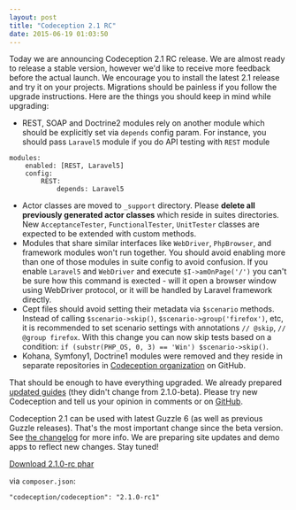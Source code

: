 ```yaml
---
layout: post
title: "Codeception 2.1 RC"
date: 2015-06-19 01:03:50
---
```


Today we are announcing Codeception 2.1 RC release. We are almost ready to release a stable version, however we'd like to receive more feedback before the actual launch. We encourage you to install the latest 2.1 release and try it on your projects. Migrations should be painless if you follow the upgrade instructions. Here are the things you should keep in mind while upgrading:

* REST, SOAP and Doctrine2 modules rely on another module which should be explicitly set via `depends` config param. For instance, you should pass `Laravel5` module if you do API testing with `REST` module

```
modules:
    enabled: [REST, Laravel5]
    config:
        REST:
            depends: Laravel5
```

* Actor classes are moved to `_support` directory. Please **delete all previously generated actor classes** which reside in suites directories. New `AcceptanceTester`, `FunctionalTester`, `UnitTester` classes are expected to be extended with custom methods.
* Modules that share similar interfaces like `WebDriver`, `PhpBrowser`, and framework modules won't run together. You should avoid enabling more than one of those modules in suite config to avoid confusion. If you enable `Laravel5` and `WebDriver` and execute `$I->amOnPage('/')` you can't be sure how this command is exected - will it open a browser window using WebDriver protocol, or it will be handled by Laravel framework directly.
*  Cept files should avoid setting their metadata via `$scenario` methods. Instead of calling `$scenario->skip()`, `$scenario->group('firefox')`, etc, it is recommended to set scenario settings with annotations `// @skip`, `// @group firefox`. With this change you can now skip tests based on a condition: `if (substr(PHP_OS, 0, 3) == 'Win') $scenario->skip()`.
* Kohana, Symfony1, Doctrine1 modules were removed and they reside in separate repositories in [Codeception organization](https://github.com/Codeception) on GitHub. 

That should be enough to have everything upgraded. We already prepared [updated guides](https://github.com/Codeception/Codeception/tree/master/docs) (they didn't change from 2.1.0-beta). Please try new Codeception and tell us your opinion in comments or on [GitHub](https://github.com/Codeception/Codeception/issues).

Codeception 2.1 can be used with latest Guzzle 6 (as well as previous Guzzle releases). That's the most important change since the beta version. See [the changelog](https://github.com/Codeception/Codeception/blob/master/CHANGELOG.md) for more info. We are preparing site updates and demo apps to reflect new changes. Stay tuned!


[Download 2.1.0-rc phar](http://codeception.com/releases/2.1.0-rc1/codecept.phar)

via `composer.json`:

```
"codeception/codeception": "2.1.0-rc1"
```